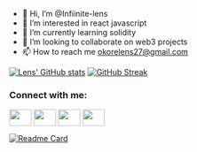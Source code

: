 - 👋 Hi, I’m @Infiinite-lens
- 👀 I’m interested in react javascript
- 🌱 I’m currently learning solidity
- 💞️ I’m looking to collaborate on web3 projects
- 📫 How to reach me okorelens27@gmail.com

[![Lens' GitHub stats](https://github-readme-stats.vercel.app/api?username=okore-lens&show_icons=true&theme=tokyonight)](https://github.com/okore-lens/github-readme-stats)
[![GitHub Streak](http://github-readme-streak-stats.herokuapp.com?user=okore-lens)](https://git.io/streak-stats)

<h3 align="left">Connect with me:</h3>
<p align="left">
<a href="https://twitter.com/_okorelens" target="blank"><img align="center" src="https://cdn.jsdelivr.net/npm/simple-icons@3.0.1/icons/twitter.svg" alt="" height="30" width="40" /></a>
<a href="https://www.linkedin.com/in/lens-okore-054b15223/" target="blank"><img align="center" src="https://cdn.jsdelivr.net/npm/simple-icons@3.0.1/icons/linkedin.svg" alt="" height="30" width="40" /></a>
<a href="your link" target="blank"><img align="center" src="https://cdn.jsdelivr.net/npm/simple-icons@3.0.1/icons/instagram.svg" alt="" height="30" width="40" /></a>
<a href="your link" target="blank"><img align="center" src="https://cdn.jsdelivr.net/npm/simple-icons@3.0.1/icons/youtube.svg" alt="" height="30" width="40" /></a>
</p>

[![Readme Card](https://github-readme-stats.vercel.app/api/pin/?username=okore-lens&repo=github-readme-stats)](https://github.com/okore-lens/github-readme-stats)


<!---
okore-lens/okore-lens is a ✨ special ✨ repository because its `README.md` (this file) appears on your GitHub profile.
You can click the Preview link to take a look at your changes.
--->
